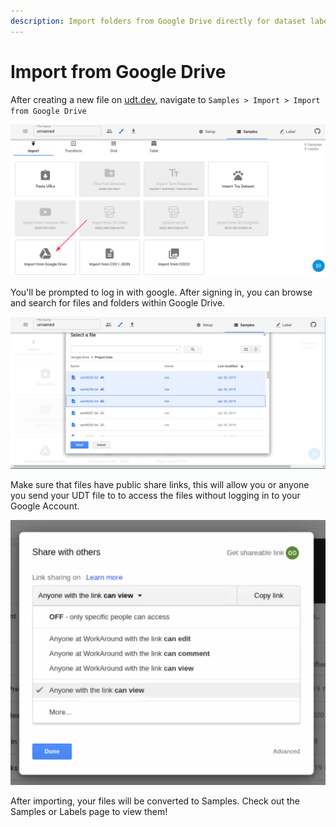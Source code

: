 ```yaml
---
description: Import folders from Google Drive directly for dataset labeling and annotation
---
```


# Import from Google Drive

After creating a new file on [udt.dev](https://udt.dev), navigate to `Samples > Import > Import from Google Drive`

![](../.gitbook/assets/image%20%2849%29.png)

You'll be prompted to log in with google. After signing in, you can browse and search for files and folders within Google Drive.

![You can select and search for any data within Google Drive](../.gitbook/assets/image%20%2850%29.png)

Make sure that files have public share links, this will allow you or anyone you send your UDT file to to access the files without logging in to your Google Account.

![Every file should have permissions set as viewable to anyone with link!](../.gitbook/assets/image%20%2841%29.png)

After importing, your files will be converted to Samples. Check out the Samples or Labels page to view them!

